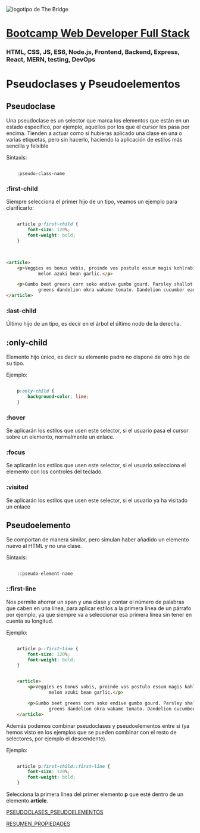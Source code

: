 ![logotipo de The Bridge](https://user-images.githubusercontent.com/27650532/77754601-e8365180-702b-11ea-8bed-5bc14a43f869.png  "logotipo de The Bridge")


# [Bootcamp Web Developer Full Stack](https://www.thebridge.tech/bootcamps/bootcamp-fullstack-developer/)

### HTML, CSS,  JS, ES6, Node.js, Frontend, Backend, Express, React, MERN, testing, DevOps

# Pseudoclases y Pseudoelementos

## Pseudoclase
Una pseudoclase es un selector que marca los elementos que están en un estado específico, por ejemplo, aquellos por los que el cursor les pasa por encima. Tienden a actuar como si hubieras aplicado una clase en una o varias etiquetas, pero sin hacerlo, haciendo la aplicación de estilos más sencilla y felxible

Sintaxis: 

```

    :pseudo-class-name

```

### :first-child
Siempre selecciona el primer hijo de un tipo, veamos un ejemplo para clarificarlo: 

```css

    article p:first-child {
        font-size: 120%;
        font-weight: bold;
    }   
    
```

```html

<article>
    <p>Veggies es bonus vobis, proinde vos postulo essum magis kohlrabi welsh onion daikon amaranth tatsoi tomatillo
            melon azuki bean garlic.</p>

    <p>Gumbo beet greens corn soko endive gumbo gourd. Parsley shallot courgette tatsoi pea sprouts fava bean collard
            greens dandelion okra wakame tomato. Dandelion cucumber earthnut pea peanut soko zucchini.</p>
</article>

```

### :last-child
Último hijo de un tipo, es decir en el árbol el último nodo de la derecha.

## :only-child 
Elemento hijo único, es decir su elemento padre no dispone de otro hijo de su tipo.

Ejemplo: 

```css

    p:only-child {
        background-color: lime;
    }

```
### :hover 
Se aplicarán los estilos que usen este selector, si el usuario pasa el cursor sobre un elemento, normalmente un enlace.

### :focus
Se aplicarán los estilos que usen este selector, si el usuario selecciona el elemento con los controles del teclado.

### :visited
Se aplicarán los estilos que usen este selector, si el usuario ya ha visitado un enlace


## Pseudoelemento
Se comportan de manera similar, pero simulan haber añadido un elemento nuevo al HTML y no una clase.

Sintaxis: 

```

    ::pseudo-element-name

```

### ::first-line
Nos permite ahorrar un span y una clase y contar el número de palabras que caben en una línea, para aplicar estilos a la primera línea de un párrafo por ejemplo, ya que siempre va a seleccionar esa primera línea sin tener en cuenta su longitud.

Ejemplo: 

```css

    article p::first-line {
        font-size: 120%;
        font-weight: bold;
    }   

```

```html

    <article>
        <p>Veggies es bonus vobis, proinde vos postulo essum magis kohlrabi welsh onion daikon amaranth tatsoi tomatillo
                melon azuki bean garlic.</p>

        <p>Gumbo beet greens corn soko endive gumbo gourd. Parsley shallot courgette tatsoi pea sprouts fava bean collard
                greens dandelion okra wakame tomato. Dandelion cucumber earthnut pea peanut soko zucchini.</p>
    </article>

```

Además podemos combinar pseudoclases y pseudoelementos entre sí (ya hemos visto en los ejemplos que se pueden combinar con el resto de selectores, por ejemplo el descendente).

Ejemplo: 

```css

    article p:first-child::first-line {
        font-size: 120%;
        font-weight: bold;
    }

```
Selecciona la primera línea del primer elemento **p** que esté dentro de un elemento **article**.

[PSEUDOCLASES_PSEUDOELEMENTOS](https://developer.mozilla.org/es/docs/Learn/CSS/Building_blocks/Selectors/Pseudo-classes_and_pseudo-elements)

[RESUMEN_PROPIEDADES](https://www.eniun.com/resumen-tabla-propiedades-css-valores/)